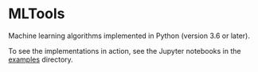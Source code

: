 # MLTools

Machine learning algorithms implemented in Python (version 3.6 or later).

To see the implementations in action, see the Jupyter notebooks in the [examples](mltools/examples/) directory.
